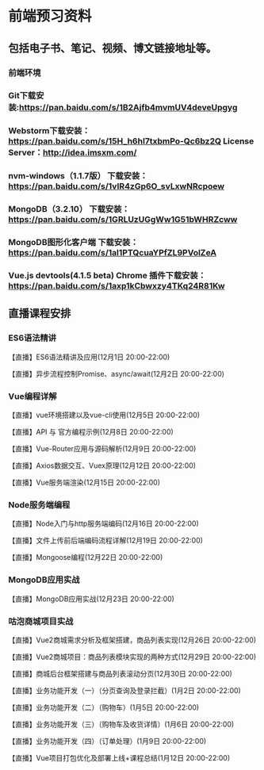 # 前端预习资料
## 包括电子书、笔记、视频、博文链接地址等。

### 前端环境
### Git下载安装:https://pan.baidu.com/s/1B2Ajfb4mvmUV4deveUpgyg
### Webstorm下载安装：https://pan.baidu.com/s/15H_h6hI7txbmPo-Qc6bz2Q  License Server：http://idea.imsxm.com/
### nvm-windows（1.1.7版） 下载安装：https://pan.baidu.com/s/1vIR4zGp6O_svLxwNRcpoew
### MongoDB（3.2.10） 下载安装：https://pan.baidu.com/s/1GRLUzUGgWw1G51bWHRZcww
### MongoDB图形化客户端 下载安装：https://pan.baidu.com/s/1al1PTQcuaYPfZL9PVolZeA
### Vue.js devtools(4.1.5 beta) Chrome 插件下载安装：https://pan.baidu.com/s/1axp1kCbwxzy4TKq24R81Kw

## 直播课程安排
### ES6语法精讲
【直播】ES6语法精讲及应用(12月1日 20:00-22:00)

【直播】异步流程控制Promise、async/await(12月2日 20:00-22:00)

### Vue编程详解
【直播】vue环境搭建以及vue-cli使用(12月5日 20:00-22:00)

【直播】API 与 官方编程示例(12月8日 20:00-22:00)

【直播】Vue-Router应用与源码解析(12月9日 20:00-22:00)

【直播】Axios数据交互、Vuex原理(12月12日 20:00-22:00)

【直播】Vue服务端渲染(12月15日 20:00-22:00)

### Node服务端编程
【直播】Node入门与http服务端编码(12月16日 20:00-22:00)

【直播】文件上传前后端编码流程详解(12月19日 20:00-22:00)

【直播】Mongoose编程(12月22日 20:00-22:00)

### MongoDB应用实战
【直播】MongoDB应用实战(12月23日 20:00-22:00)

### 咕泡商城项目实战
【直播】Vue2商城需求分析及框架搭建，商品列表实现(12月26日 20:00-22:00)

【直播】Vue2商城项目：商品列表模块实现的两种方式(12月29日 20:00-22:00)

【直播】商城后台框架搭建与商品列表滚动分页(12月30日 20:00-22:00)

【直播】业务功能开发（一）（分页查询及登录拦截）(1月2日 20:00-22:00)

【直播】业务功能开发（二）（购物车）(1月5日 20:00-22:00)

【直播】业务功能开发（三）（购物车及收货详情）(1月6日 20:00-22:00)

【直播】业务功能开发（四）（订单处理）(1月9日 20:00-22:00)

【直播】Vue项目打包优化及部署上线+课程总结(1月12日 20:00-22:00)